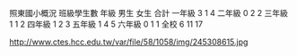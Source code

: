 照東國小概況
班級學生數 
年級	男生	女生	合計
一年級	3	1	4
二年級	0	2	2
三年級	1	1	2
四年級	1	2	3
五年級	1	4	5
六年級	0	1	1
全校	6	11	17


http://www.ctes.hcc.edu.tw/var/file/58/1058/img/245308615.jpg
